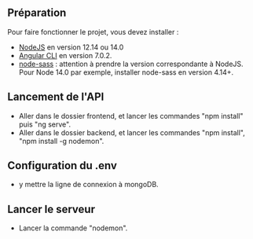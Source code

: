 ## Préparation

Pour faire fonctionner le projet, vous devez installer :
- [NodeJS](https://nodejs.org/en/download/) en version 12.14 ou 14.0 
- [Angular CLI](https://github.com/angular/angular-cli) en version 7.0.2.
- [node-sass](https://www.npmjs.com/package/node-sass) : attention à prendre la version correspondante à NodeJS. Pour Node 14.0 par exemple, installer node-sass en version 4.14+.


## Lancement de l'API

- Aller dans le dossier frontend, et lancer les commandes "npm install" puis "ng serve".
- Aller dans le dossier backend, et lancer les commandes "npm install", "npm install -g nodemon".


## Configuration du .env

- y mettre la ligne de connexion à mongoDB.


## Lancer le serveur

- Lancer la commande "nodemon".
